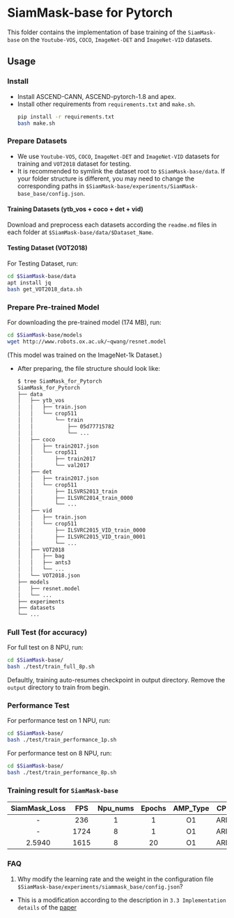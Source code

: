 # SiamMask-base for Pytorch
This folder contains the implementation of base training of the `SiamMask-base` on the `Youtube-VOS`, `COCO`, `ImageNet-DET` and `ImageNet-VID` datasets.

## Usage
### Install
- Install ASCEND-CANN, ASCEND-pytorch-1.8 and apex.
- Install other requirements from `requirements.txt` and `make.sh`.
  ```bash
  pip install -r requirements.txt
  bash make.sh
  ```

### Prepare Datasets
- We use `Youtube-VOS`, `COCO`, `ImageNet-DET` and `ImageNet-VID` datasets for training and `VOT2018` dataset for testing.
- It is recommended to symlink the dataset root to `$SiamMask-base/data`.
If your folder structure is different, you may need to change the corresponding paths in `$SiamMask-base/experiments/SiamMask-base_base/config.json`.
#### Training Datasets (ytb_vos + coco + det + vid)
Download and preprocess each datasets according the `readme.md` files in each folder at `$SiamMask-base/data/$Dataset_Name`.
#### Testing Dataset (VOT2018)
For Testing Dataset, run:
  ```bash
  cd $SiamMask-base/data
  apt install jq
  bash get_VOT2018_data.sh
  ```
### Prepare Pre-trained Model
For downloading the pre-trained model (174 MB), run:
  ```bash
  cd $SiamMask-base/models
  wget http://www.robots.ox.ac.uk/~qwang/resnet.model
  ```
(This model was trained on the ImageNet-1k Dataset.)

- After preparing, the file structure should look like:
  ```bash
  $ tree SiamMask_for_Pytorch
  SiamMask_for_Pytorch
  ├── data
  │   ├── ytb_vos
  │   │   ├── train.json
  │   │   └── crop511
  │   │       └── train
  │   │           ├── 05d77715782
  │   │           └── ...
  │   ├── coco
  │   │   ├── train2017.json
  │   │   └── crop511
  │   │       ├── train2017
  │   │       └── val2017
  │   ├── det
  │   │   ├── train2017.json
  │   │   └── crop511
  │   │       ├── ILSVRS2013_train
  │   │       ├── ILSVRC2014_train_0000          
  │   │       └── ...
  │   ├── vid
  │   │   ├── train.json
  │   │   └── crop511
  │   │       ├── ILSVRC2015_VID_train_0000
  │   │       ├── ILSVRC2015_VID_train_0001          
  │   │       └── ...
  │   ├── VOT2018
  │   │   ├── bag
  │   │   ├── ants3
  │   │   └── ...
  │   └── VOT2018.json
  ├── models
  │   ├── resnet.model
  │   └── ...
  ├── experiments
  ├── datasets
  └── ...
  
### Full Test (for accuracy)
For full test on 8 NPU, run:
```bash
cd $SiamMask-base/
bash ./test/train_full_8p.sh
```
Defaultly, training auto-resumes checkpoint in output directory. Remove the `output` directory to train from begin.

### Performance Test
For performance test on 1 NPU, run:

```bash
cd $SiamMask-base/
bash ./test/train_performance_1p.sh
```

For performance test on 8 NPU, run:

```bash
cd $SiamMask-base/
bash ./test/train_performance_8p.sh
```

### Training result for `SiamMask-base`

| SiamMask_Loss | FPS  | Npu_nums | Epochs | AMP_Type | CPU |
|:-------------:|:----:|:--------:|:------:|:--------:|:---:|
|       -       | 236  |    1     |   1    |    O1    | ARM |
|       -       | 1724 |    8     |   1    |    O1    | ARM |
|    2.5940     | 1615 |    8     |   20   |    O1    | ARM |

### FAQ
1. Why modify the learning rate and the weight in the configuration file  `$SiamMask-base/experiments/siammask_base/config.json`?
- This is a modification according to the description in `3.3 Implementation details` of the [paper](https://arxiv.org/abs/1812.05050)